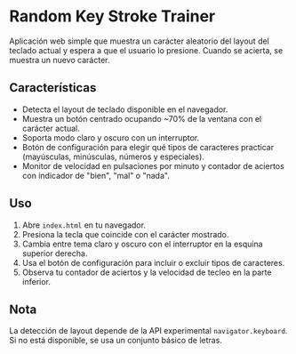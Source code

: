 # Random Key Stroke Trainer

Aplicación web simple que muestra un carácter aleatorio del layout del teclado actual y espera a que el usuario lo presione. Cuando se acierta, se muestra un nuevo carácter.

## Características
- Detecta el layout de teclado disponible en el navegador.
- Muestra un botón centrado ocupando ~70% de la ventana con el carácter actual.
- Soporta modo claro y oscuro con un interruptor.
- Botón de configuración para elegir qué tipos de caracteres practicar (mayúsculas, minúsculas, números y especiales).
- Monitor de velocidad en pulsaciones por minuto y contador de aciertos con indicador de "bien", "mal" o "nada".


## Uso
1. Abre `index.html` en tu navegador.
2. Presiona la tecla que coincide con el carácter mostrado.
3. Cambia entre tema claro y oscuro con el interruptor en la esquina superior derecha.
4. Usa el botón de configuración para incluir o excluir tipos de caracteres.
5. Observa tu contador de aciertos y la velocidad de tecleo en la parte inferior.


## Nota
La detección de layout depende de la API experimental `navigator.keyboard`. Si no está disponible, se usa un conjunto básico de letras.
